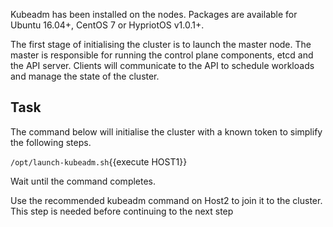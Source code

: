 

Kubeadm has been installed on the nodes. Packages are available for Ubuntu 16.04+, CentOS 7 or HypriotOS v1.0.1+.

The first stage of initialising the cluster is to launch the master node. The master is responsible for running the control plane components, etcd and the API server. Clients will communicate to the API to schedule workloads and manage the state of the cluster.

## Task

The command below will initialise the cluster with a known token to simplify the following steps.

`/opt/launch-kubeadm.sh`{{execute HOST1}}

Wait until the command completes.

Use the recommended kubeadm command on Host2 to join it to  the cluster. This step is needed before continuing to the next step

